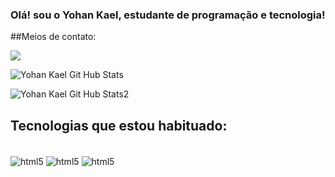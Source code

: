 ### Olá! sou o Yohan Kael, estudante de programação e tecnologia!
##Meios de contato:
<div>
  <a href="mailto:yohankael.contato@gmail.com" target="_blank"><img src="https://img.shields.io/badge/Gmail-D14836?style=for-the-badge&logo=gmail&logoColor=white" target= "_blank"></a>
  </div>


![Yohan Kael Git Hub Stats](https://github-readme-stats.vercel.app/api?username=YohanKael&theme=dark)

![Yohan Kael Git Hub Stats2](https://github-readme-stats.vercel.app/api/top-langs/?username=YohanKael&theme=dark)


## Tecnologias que estou habituado:

<div style="display: inline_block"><br/>
  <img align="center" alt="html5" src="https://img.shields.io/badge/React-20232A?style=for-the-badge&logo=react&logoColor=61DAFB"/>
   <img align="center" alt="html5" src="https://img.shields.io/badge/MySQL-00000F?style=for-the-badge&logo=mysql&logoColor=white"/>
   <img align="center" alt="html5" src="https://img.shields.io/badge/JavaScript-F7DF1E?style=for-the-badge&logo=javascript&logoColor=black"/>
  </div>
  
##

